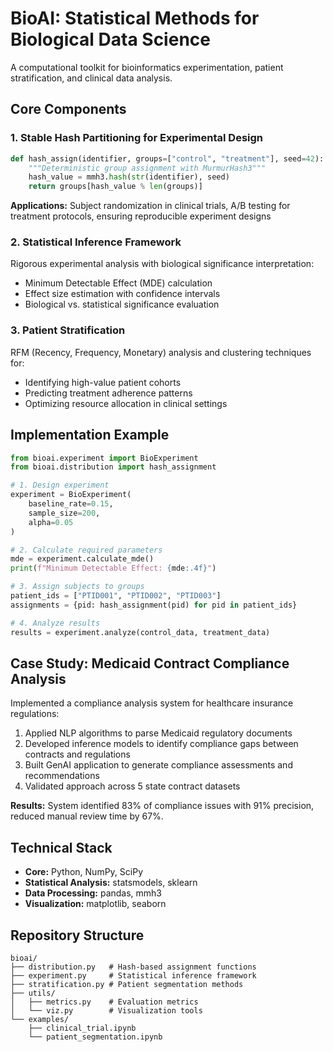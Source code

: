 # BioAI: Statistical Methods for Biological Data Science

A computational toolkit for bioinformatics experimentation, patient stratification, and clinical data analysis.

## Core Components

### 1. Stable Hash Partitioning for Experimental Design

```python
def hash_assign(identifier, groups=["control", "treatment"], seed=42):
    """Deterministic group assignment with MurmurHash3"""
    hash_value = mmh3.hash(str(identifier), seed)
    return groups[hash_value % len(groups)]
```

**Applications:** Subject randomization in clinical trials, A/B testing for treatment protocols, ensuring reproducible experiment designs

### 2. Statistical Inference Framework

Rigorous experimental analysis with biological significance interpretation:

- Minimum Detectable Effect (MDE) calculation
- Effect size estimation with confidence intervals
- Biological vs. statistical significance evaluation

### 3. Patient Stratification

RFM (Recency, Frequency, Monetary) analysis and clustering techniques for:
- Identifying high-value patient cohorts
- Predicting treatment adherence patterns
- Optimizing resource allocation in clinical settings

## Implementation Example

```python
from bioai.experiment import BioExperiment
from bioai.distribution import hash_assignment

# 1. Design experiment
experiment = BioExperiment(
    baseline_rate=0.15,
    sample_size=200,
    alpha=0.05
)

# 2. Calculate required parameters
mde = experiment.calculate_mde()
print(f"Minimum Detectable Effect: {mde:.4f}")

# 3. Assign subjects to groups
patient_ids = ["PTID001", "PTID002", "PTID003"]
assignments = {pid: hash_assignment(pid) for pid in patient_ids}

# 4. Analyze results
results = experiment.analyze(control_data, treatment_data)
```

## Case Study: Medicaid Contract Compliance Analysis

Implemented a compliance analysis system for healthcare insurance regulations:

1. Applied NLP algorithms to parse Medicaid regulatory documents
2. Developed inference models to identify compliance gaps between contracts and regulations
3. Built GenAI application to generate compliance assessments and recommendations
4. Validated approach across 5 state contract datasets

**Results:** System identified 83% of compliance issues with 91% precision, reduced manual review time by 67%.

## Technical Stack

- **Core:** Python, NumPy, SciPy
- **Statistical Analysis:** statsmodels, sklearn
- **Data Processing:** pandas, mmh3
- **Visualization:** matplotlib, seaborn

## Repository Structure

```
bioai/
├── distribution.py   # Hash-based assignment functions
├── experiment.py     # Statistical inference framework
├── stratification.py # Patient segmentation methods
├── utils/
│   ├── metrics.py    # Evaluation metrics
│   └── viz.py        # Visualization tools
└── examples/
    ├── clinical_trial.ipynb
    └── patient_segmentation.ipynb
```
